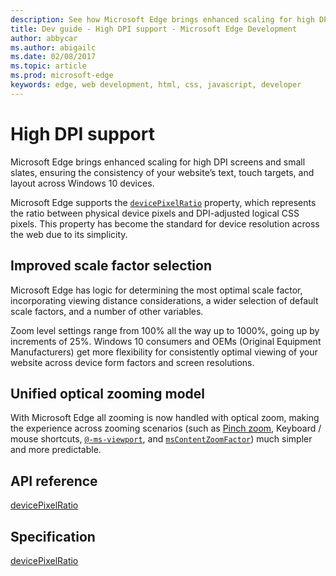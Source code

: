 ```yaml
---
description: See how Microsoft Edge brings enhanced scaling for high DPI screens with properties like devicePixelRatio.
title: Dev guide - High DPI support - Microsoft Edge Development
author: abbycar
ms.author: abigailc
ms.date: 02/08/2017
ms.topic: article
ms.prod: microsoft-edge
keywords: edge, web development, html, css, javascript, developer
---
```


# High DPI support

Microsoft Edge brings enhanced scaling for high DPI screens and small slates, ensuring the consistency of your website’s text, touch targets, and layout across Windows 10 devices.

Microsoft Edge supports the  [`devicePixelRatio`](https://msdn.microsoft.com/library/dn255104) property, which represents the ratio between physical device pixels and DPI-adjusted logical CSS pixels. This property has become the standard for device resolution across the web due to its simplicity.

## Improved scale factor selection

Microsoft Edge has logic for determining the most optimal scale factor, incorporating viewing distance considerations, a wider selection of default scale factors, and a number of other variables.

Zoom level settings range from 100% all the way up to 1000%, going up by increments of 25%.
Windows 10 consumers and OEMs  (Original Equipment Manufacturers) get more flexibility for consistently optimal viewing of your website across device form factors and screen resolutions.

## Unified optical zooming model

With Microsoft Edge all zooming is now handled with optical zoom, making the experience across zooming scenarios (such as [Pinch zoom](https://msdn.microsoft.com/library/windows/desktop/Dn742468#inter_touch_image5), Keyboard / mouse shortcuts, [`@-ms-viewport`](https://msdn.microsoft.com/library/Hh869615), and [`msContentZoomFactor`](http://msdn.microsoft.com/library/ie/hh772066)) much simpler and more predictable.



## API reference
[devicePixelRatio](https://msdn.microsoft.com/library/dn255104)

## Specification
[devicePixelRatio](https://www.w3.org/TR/cssom-view/#dom-window-devicepixelratio)
